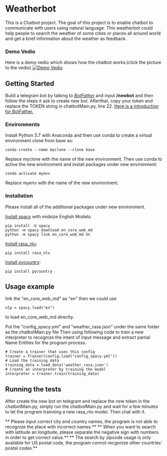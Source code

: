 # Weatherbot

This is a Chatbot project. The goal of this project is to enable chatbot to communicate with users using natural language. This weatherbot could help people to search the weather of some cities or places all around world and get a brief information about the weather as feedback.

### Demo Vedio
Here is a demo vedio which shows how the chatbot works:(click the picture to the vedio)
[![Demo Vedio](https://media.giphy.com/media/MePrzsUyd8fdHpUwYw/giphy.gif)](http://www.youtube.com/watch?v=7HOPWOdHgmc "")

## Getting Started

Build a telegram bot by talking to [*BotFather*](https://telegram.me/BotFather) and input **/newbot** and then follow the steps it ask to create new bot. Afterthat, copy your token and replace the TOKEN string in chatbotMain.py, line 22. [Here is a introduction for BotFather.](https://core.telegram.org/bots#6-botfather)

### Environments
Install Python 3.7 with Anaconda and then use conda to create a virtual environment clone from base as:
```
conda create --name myclone --clone base
```
Replace myclone with the name of the new environment.
Then use conda to active the new environment and install packages under new environment:
```
conda activate myenv
```
Replace myenv with the name of the new environment.

### Installation
Please install all of the additional packages under new environment.

[Install spacy](https://spacy.io/usage/) with midsize English Models:
```
pip install -U spacy
python -m spacy download en_core_web_md
python -m spacy link en_core_web_md en
```

[Install rasa_nlu](https://legacy-docs.rasa.com/docs/nlu/0.11.4/installation/):
```
pip install rasa_nlu
```

[Install pycountry](https://pypi.org/project/pycountry/):
```
pip install pycountry
```

## Usage example
link the "en_core_web_md" as "en" then we could use
```
nlp = spacy.load("en")
```
to load en_core_web_md directly.


Put the "config_spacy.yml" and "weather_rasa.json" under the same folder as the chatbotMain.py file
Then using following code to train a new interpreter to recognize the intent of input message and extract partial Name Entities for the program process.
```
# Create a trainer that uses this config
trainer = Trainer(config.load("config_spacy.yml"))
# Load the training data
training_data = load_data('weather_rasa.json')
# Create an interpreter by training the model
interpreter = trainer.train(training_data)
```

## Running the tests
After create the new bot on telegram and replace the new token in the chatbotMain.py, simply run the chatbotMain.py and wait for a few minutes to let the program trainning a new rasa_nlu model. Then chat with it.

** Please input correct city and country names, the program is not able to recognize the place with incorrect names.**
** When you want to search with latitude an longitude, please separate the negative sign with numbers in order to get correct value.**
** The search by zipcode usage is only available for US postal code, the program connot recgonize other countries' postal codes.**
